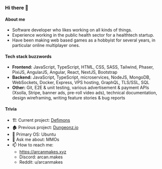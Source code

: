 ### Hi there 🧙

#### About me
- Software developer who likes working on all kinds of things.
- Experience working in the public health sector for a healthtech startup.
- Have been making web based games as a hobbyist for several years, in particular online multiplayer ones.

#### Tech stack buzzwords
- **Frontend:** JavaScript, TypeScript, HTML, CSS, SASS, Tailwind, Phaser, PixiJS, AngularJS, Angular, React, NextJS, Bootstrap
- **Backend:** JavaScript, TypeScript, microservices, NodeJS, MongoDB, WebSockets, Docker, Express, VPS hosting, GraphQL, TLS/SSL, SQL
- **Other:** Git, E2E & unit testing, various advertisement & payment APIs (Xsolla, Stripe, banner ads, pre-roll video ads), technical documentation, design wireframing, writing feature stories & bug reports

#### Trivia
- 🏗️ Current project: [Defimons](https://defimons.com/)
- 🏚️ Previous project: [Dungeonz.io](https://dungeonz.arcanmakes.xyz)
- 💽 Primary OS: Ubuntu
- 💬 Ask me about: MMOs
- 📫 How to reach me:
  - https://arcanmakes.xyz
  - Discord: arcan.makes
  - Reddit: u/arcanmakes
